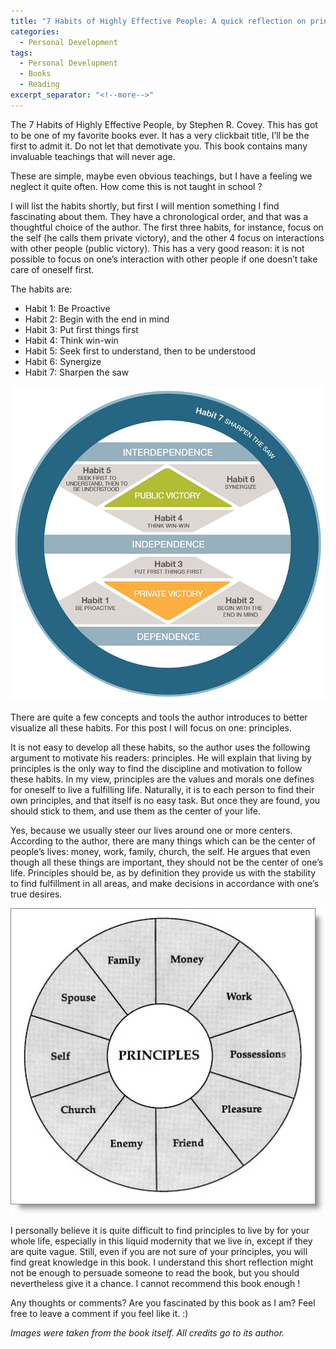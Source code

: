```yaml
---
title: "7 Habits of Highly Effective People: A quick reflection on principles"
categories:
  - Personal Development
tags:
  - Personal Development
  - Books
  - Reading
excerpt_separator: "<!--more-->"
---
```


The 7 Habits of Highly Effective People, by Stephen R. Covey. This has got to be one of my favorite books ever. It has a very clickbait title, I’ll be the first to admit it. Do not let that demotivate you. This book contains many invaluable teachings that will never age. 

<!--more-->

These are simple, maybe even obvious teachings, but I have a feeling we neglect it quite often. How come this is not taught in school ?

I will list the habits shortly, but first I will mention something I find fascinating about them. They have a chronological order, and that was a thoughtful choice of the author. The first three habits, for instance, focus on the self (he calls them private victory), and the other 4 focus on interactions with other people (public victory). This has a very good reason: it is not possible to focus on one’s interaction with other people if one doesn’t take care of oneself first.

The habits are:

- Habit 1: Be Proactive
- Habit 2: Begin with the end in mind
- Habit 3: Put first things first
- Habit 4: Think win-win
- Habit 5: Seek first to understand, then to be understood
- Habit 6: Synergize
- Habit 7: Sharpen the saw

![](/assets/images/7-habits.jpg)

There are quite a few concepts and tools the author introduces to better visualize all these habits. For this post I will focus on one: principles.

It is not easy to develop all these habits, so the author uses the following argument to motivate his readers: principles. He will explain that living by principles is the only way to find the discipline and motivation to follow these habits. In my view, principles are the values and morals one defines for oneself to live a fulfilling life. Naturally, it is to each person to find their own principles, and that itself is no easy task. But once they are found, you should stick to them, and use them as the center of your life.

Yes, because we usually steer our lives around one or more centers. According to the author, there are many things which can be the center of people’s lives: money, work, family, church, the self. He argues that even though all these things are important, they should not be the center of one’s life. Principles should be, as by definition they provide us with the stability to find fulfillment in all areas, and make decisions in accordance with one’s true desires.

![](/assets/images/7-Habits-Principle-Centered.png)

I personally believe it is quite difficult to find principles to live by for your whole life, especially in this liquid modernity that we live in, except if they are quite vague. Still, even if you are not sure of your principles, you will find great knowledge in this book. I understand this short reflection might not be enough to persuade someone to read the book, but you should nevertheless give it a chance. I cannot recommend this book enough !

Any thoughts or comments? Are you fascinated by this book as I am? Feel free to leave a comment if you feel like it. :)

*Images were taken from the book itself. All credits go to its author.*
